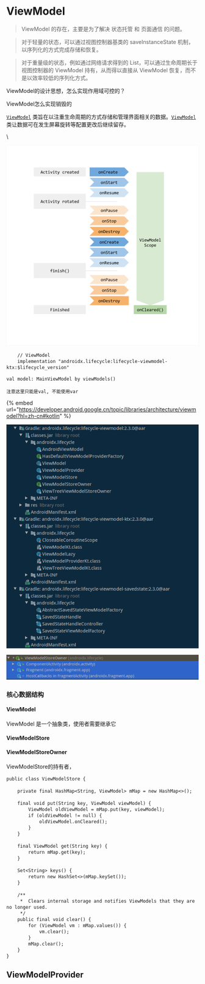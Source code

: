 # ViewModel



> ViewModel 的存在，主要是为了解决 状态托管 和 页面通信 的问题。



> 对于轻量的状态，可以通过视图控制器基类的 saveInstanceState 机制，以序列化的方式完成存储和恢复。

> 对于重量级的状态，例如通过网络请求得到的 List，可以通过生命周期长于视图控制器的 ViewModel 持有，从而得以直接从 ViewModel 恢复，而不是以效率较低的序列化方式。



ViewModel的设计思想，怎么实现作用域可控的？&#x20;

ViewModel怎么实现销毁的





[`ViewModel`](https://developer.android.google.cn/reference/androidx/lifecycle/ViewModel?hl=zh-cn) 类旨在以注重生命周期的方式存储和管理界面相关的数据。[`ViewModel`](https://developer.android.google.cn/reference/androidx/lifecycle/ViewModel?hl=zh-cn) 类让数据可在发生屏幕旋转等配置更改后继续留存。





\


![](<../../.gitbook/assets/image (61).png>)



```
    // ViewModel
    implementation "androidx.lifecycle:lifecycle-viewmodel-ktx:$lifecycle_version"
```



```
val model: MainViewModel by viewModels()

注意这里只能是val, 不能使用var
```



{% embed url="https://developer.android.google.cn/topic/libraries/architecture/viewmodel?hl=zh-cn#kotlin" %}



![](<../../.gitbook/assets/image (349).png>)



![](<../../.gitbook/assets/image (324).png>)



### 核心数据结构

#### ViewModel

ViewModel 是一个抽象类，使用者需要继承它



#### ViewModelStore



#### ViewModelStoreOwner

ViewModelStore的持有者，



```
public class ViewModelStore {

    private final HashMap<String, ViewModel> mMap = new HashMap<>();

    final void put(String key, ViewModel viewModel) {
        ViewModel oldViewModel = mMap.put(key, viewModel);
        if (oldViewModel != null) {
            oldViewModel.onCleared();
        }
    }

    final ViewModel get(String key) {
        return mMap.get(key);
    }

    Set<String> keys() {
        return new HashSet<>(mMap.keySet());
    }

    /**
     *  Clears internal storage and notifies ViewModels that they are no longer used.
     */
    public final void clear() {
        for (ViewModel vm : mMap.values()) {
            vm.clear();
        }
        mMap.clear();
    }
}
```

## ViewModelProvider







